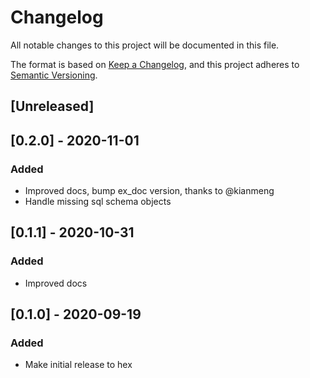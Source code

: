 # Changelog
All notable changes to this project will be documented in this file.

The format is based on [Keep a Changelog](https://keepachangelog.com/en/1.0.0/),
and this project adheres to [Semantic Versioning](https://semver.org/spec/v2.0.0.html).

## [Unreleased]

## [0.2.0] - 2020-11-01
### Added
- Improved docs, bump ex_doc version, thanks to @kianmeng
- Handle missing sql schema objects

## [0.1.1] - 2020-10-31
### Added
- Improved docs

## [0.1.0] - 2020-09-19
### Added
- Make initial release to hex

